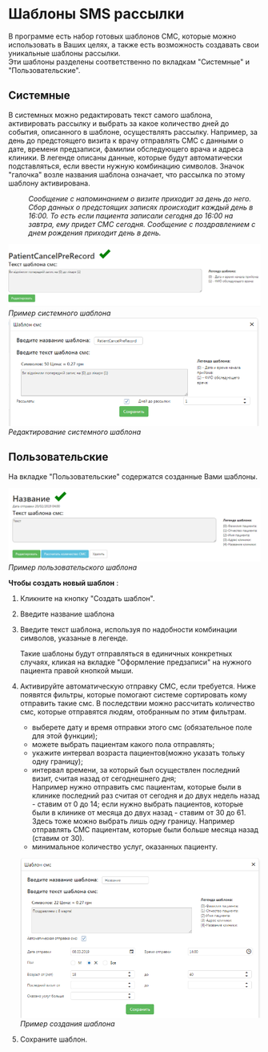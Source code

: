 # Шаблоны SMS рассылки

В программе есть набор готовых шаблонов СМС, которые можно использовать в Ваших целях, а также есть возможность создавать свои уникальные шаблоны рассылки.    
Эти шаблоны разделены соответственно по вкладкам "Системные" и "Пользовательские".   
## Системные
 В системных можно редактировать текст самого шаблона, активировать рассылку и выбрать за какое количество дней до события, описанного в шаблоне, осуществлять рассылку. Например, за день до предстоящего визита к врачу отправлять СМС с данными о дате, времени предзаписи, фамилии обследующего врача и адреса клиники. В легенде описаны данные, которые будут автоматически подставляться, если ввести нужную комбинацию символов. Значок "галочка" возле названия шаблона означает, что рассылка по этому шаблону активирована.    

<p style="margin-left:40px"><i>Сообщение с напоминанием о визите приходит за день до него. Сбор данных о предстоящих записях происходит каждый день в 16:00. То есть если пациента записали сегодня до 16:00 на завтра, ему придет СМС сегодня.   
Сообщение с поздравлением с днем рождения приходит день в день.</i></p>

![Image](Image/SmsTemplate.PNG)   
*Пример системного шаблона*
![Image](Image/SmsTemplate1.PNG)   
*Редактирование системного шаблона*   

## Пользовательские
На вкладке "Пользовательские" содержатся созданные Вами шаблоны. 

![Image](Image/SmsTemplate2.PNG)
*Пример пользовательского шаблона*   

**Чтобы создать новый шаблон** :
1. Кликните на кнопку "Создать шаблон".
2. Введите название шаблона
3. Введите текст шаблона, используя по надобности комбинации символов, указаные в легенде.     

    Такие шаблоны будут отправляться в единичных конкретных случаях, кликая на вкладке "Оформление предзаписи" на нужного пациента правой кнопкой мыши.   

4. Активируйте автоматическую отправку СМС, если требуется. Ниже появятся фильтры, которые помогают системе сортировать кому отправить такие смс. В последствии можно рассчитать количество смс, которые отправятся людям, отобранным по этим фильтрам.    
    - выберете дату и время отправки этого смс (обязательное поле для этой функции);
    - можете выбрать пациентам какого пола отправлять;
    - укажите интервал возраста пациентов(можно указать тольку одну границу);
    - интервал времени, за который был осуществлен последний визит, считая назад от сегоднешнего дня;    
    Например нужно отправить смс пациентам, которые были в клинике последний раз считая от сегодня и до двух недель назад - ставим от 0 до 14; если нужно выбрать пациентов, которые были в клинике от месяца до двух назад - ставим от 30 до 61.   
    Здесь тоже можно выбрать лишь одну границу. Например отправлять СМС пациентам, которые были больше месяца назад (ставим от 30).
    - минимальное количество услуг, оказанных пациенту.    
    
   ![Image](Image/SmsTemplate3.PNG)
*Пример создания шаблона*
5. Сохраните шаблон.
